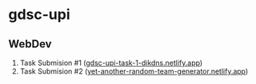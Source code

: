 # gdsc-upi

## WebDev

1. Task Submision #1 ([gdsc-upi-task-1-dikdns.netlify.app](https://gdsc-upi-task-1-dikdns.netlify.app/))
2. Task Submision #2 ([yet-another-random-team-generator.netlify.app](https://yet-another-random-team-generator.netlify.app))
